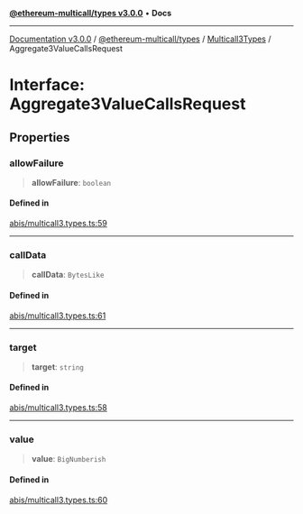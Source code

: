 [**@ethereum-multicall/types v3.0.0**](../../../README.md) • **Docs**

***

[Documentation v3.0.0](../../../../../packages.md) / [@ethereum-multicall/types](../../../README.md) / [Multicall3Types](../README.md) / Aggregate3ValueCallsRequest

# Interface: Aggregate3ValueCallsRequest

## Properties

### allowFailure

> **allowFailure**: `boolean`

#### Defined in

[abis/multicall3.types.ts:59](https://github.com/niZmosis/ethereum-multicall/blob/759805f36c7ddb05e5fad0eb8478dcf22871af59/packages/types/src/abis/multicall3.types.ts#L59)

***

### callData

> **callData**: `BytesLike`

#### Defined in

[abis/multicall3.types.ts:61](https://github.com/niZmosis/ethereum-multicall/blob/759805f36c7ddb05e5fad0eb8478dcf22871af59/packages/types/src/abis/multicall3.types.ts#L61)

***

### target

> **target**: `string`

#### Defined in

[abis/multicall3.types.ts:58](https://github.com/niZmosis/ethereum-multicall/blob/759805f36c7ddb05e5fad0eb8478dcf22871af59/packages/types/src/abis/multicall3.types.ts#L58)

***

### value

> **value**: `BigNumberish`

#### Defined in

[abis/multicall3.types.ts:60](https://github.com/niZmosis/ethereum-multicall/blob/759805f36c7ddb05e5fad0eb8478dcf22871af59/packages/types/src/abis/multicall3.types.ts#L60)
